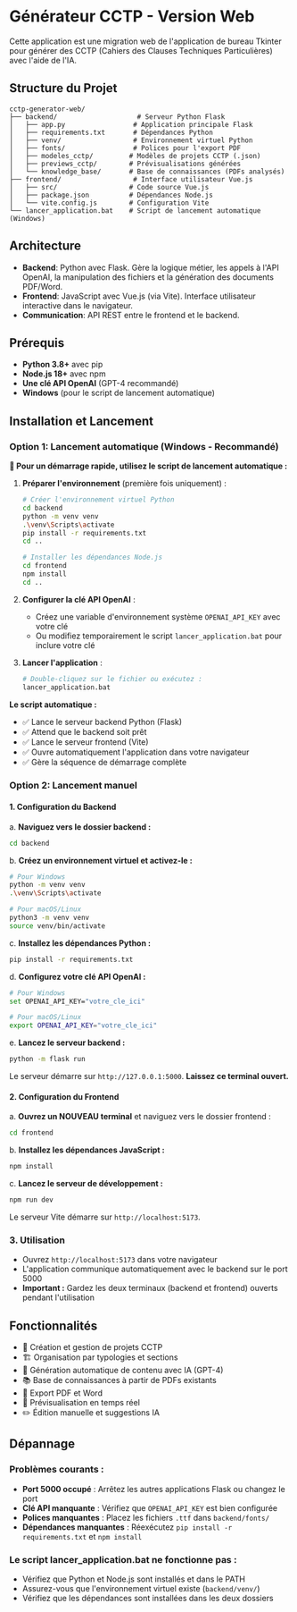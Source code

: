 # Générateur CCTP - Version Web

Cette application est une migration web de l'application de bureau Tkinter pour générer des CCTP (Cahiers des Clauses Techniques Particulières) avec l'aide de l'IA.

## Structure du Projet

```
cctp-generator-web/
├── backend/                    # Serveur Python Flask
│   ├── app.py                 # Application principale Flask
│   ├── requirements.txt       # Dépendances Python
│   ├── venv/                  # Environnement virtuel Python
│   ├── fonts/                 # Polices pour l'export PDF
│   ├── modeles_cctp/         # Modèles de projets CCTP (.json)
│   ├── previews_cctp/        # Prévisualisations générées
│   └── knowledge_base/       # Base de connaissances (PDFs analysés)
├── frontend/                  # Interface utilisateur Vue.js
│   ├── src/                  # Code source Vue.js
│   ├── package.json          # Dépendances Node.js
│   └── vite.config.js        # Configuration Vite
└── lancer_application.bat    # Script de lancement automatique (Windows)
```

## Architecture

-   **Backend**: Python avec Flask. Gère la logique métier, les appels à l'API OpenAI, la manipulation des fichiers et la génération des documents PDF/Word.
-   **Frontend**: JavaScript avec Vue.js (via Vite). Interface utilisateur interactive dans le navigateur.
-   **Communication**: API REST entre le frontend et le backend.

## Prérequis

-   **Python 3.8+** avec pip
-   **Node.js 18+** avec npm
-   **Une clé API OpenAI** (GPT-4 recommandé)
-   **Windows** (pour le script de lancement automatique)

## Installation et Lancement

### Option 1: Lancement automatique (Windows - Recommandé)

**🚀 Pour un démarrage rapide, utilisez le script de lancement automatique :**

1. **Préparer l'environnement** (première fois uniquement) :
   ```bash
   # Créer l'environnement virtuel Python
   cd backend
   python -m venv venv
   .\venv\Scripts\activate
   pip install -r requirements.txt
   cd ..
   
   # Installer les dépendances Node.js
   cd frontend
   npm install
   cd ..
   ```

2. **Configurer la clé API OpenAI** :
   - Créez une variable d'environnement système `OPENAI_API_KEY` avec votre clé
   - Ou modifiez temporairement le script `lancer_application.bat` pour inclure votre clé

3. **Lancer l'application** :
   ```bash
   # Double-cliquez sur le fichier ou exécutez :
   lancer_application.bat
   ```

**Le script automatique :**
- ✅ Lance le serveur backend Python (Flask)
- ✅ Attend que le backend soit prêt
- ✅ Lance le serveur frontend (Vite)
- ✅ Ouvre automatiquement l'application dans votre navigateur
- ✅ Gère la séquence de démarrage complète

### Option 2: Lancement manuel

#### 1. Configuration du Backend

a. **Naviguez vers le dossier backend :**
   ```bash
   cd backend
   ```

b. **Créez un environnement virtuel et activez-le :**
   ```bash
   # Pour Windows
   python -m venv venv
   .\venv\Scripts\activate

   # Pour macOS/Linux
   python3 -m venv venv
   source venv/bin/activate
   ```

c. **Installez les dépendances Python :**
   ```bash
   pip install -r requirements.txt
   ```

d. **Configurez votre clé API OpenAI :**
   ```bash
   # Pour Windows
   set OPENAI_API_KEY="votre_cle_ici"

   # Pour macOS/Linux
   export OPENAI_API_KEY="votre_cle_ici"
   ```

e. **Lancez le serveur backend :**
   ```bash
   python -m flask run
   ```
   Le serveur démarre sur `http://127.0.0.1:5000`. **Laissez ce terminal ouvert.**

#### 2. Configuration du Frontend

a. **Ouvrez un NOUVEAU terminal** et naviguez vers le dossier frontend :
   ```bash
   cd frontend
   ```

b. **Installez les dépendances JavaScript :**
   ```bash
   npm install
   ```

c. **Lancez le serveur de développement :**
   ```bash
   npm run dev
   ```
   Le serveur Vite démarre sur `http://localhost:5173`.

### 3. Utilisation

- Ouvrez `http://localhost:5173` dans votre navigateur
- L'application communique automatiquement avec le backend sur le port 5000
- **Important :** Gardez les deux terminaux (backend et frontend) ouverts pendant l'utilisation

## Fonctionnalités

- 📝 Création et gestion de projets CCTP
- 🏗️ Organisation par typologies et sections
- 🤖 Génération automatique de contenu avec IA (GPT-4)
- 📚 Base de connaissances à partir de PDFs existants
- 📄 Export PDF et Word
- 🔄 Prévisualisation en temps réel
- ✏️ Édition manuelle et suggestions IA

## Dépannage

### Problèmes courants :
- **Port 5000 occupé** : Arrêtez les autres applications Flask ou changez le port
- **Clé API manquante** : Vérifiez que `OPENAI_API_KEY` est bien configurée
- **Polices manquantes** : Placez les fichiers `.ttf` dans `backend/fonts/`
- **Dépendances manquantes** : Réexécutez `pip install -r requirements.txt` et `npm install`

### Le script lancer_application.bat ne fonctionne pas :
- Vérifiez que Python et Node.js sont installés et dans le PATH
- Assurez-vous que l'environnement virtuel existe (`backend/venv/`)
- Vérifiez que les dépendances sont installées dans les deux dossiers